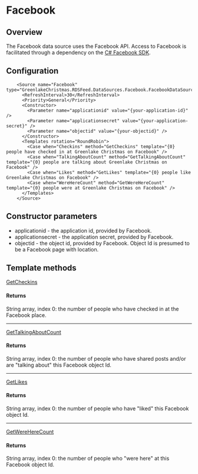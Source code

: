 # Facebook

## Overview

The Facebook data source uses the Facebook API. Access to Facebook is facilitated through a dependency
on the [C# Facebook SDK](http://csharpsdk.org/).

## Configuration
```
    <Source name="Facebook" type="GreenlakeChristmas.RDSFeed.DataSources.Facebook.FacebookDataSource">
      <RefreshInterval>30</RefreshInterval>
      <Priority>General</Priority>
      <Constructor>
        <Parameter name="applicationid" value="{your-application-id}" />
        <Parameter name="applicationsecret" value="{your-application-secret}" />
        <Parameter name="objectid" value="{your-objectid}" />
      </Constructor>
      <Templates rotation="RoundRobin">
        <Case when="Checkins" method="GetCheckins" template="{0} people have checked in at Greenlake Christmas on Facebook" />
        <Case when="TalkingAboutCount" method="GetTalkingAboutCount" template="{0} people are talking about Greenlake Christmas on Facebook" />
        <Case when="Likes" method="GetLikes" template="{0} people like Greenlake Christmas on Facebook" />
        <Case when="WereHereCount" method="GetWereHereCount" template="{0} people were at Greenlake Christmas on Facebook" />
      </Templates>
    </Source>
```

## Constructor parameters

* applicationid - the application id, provided by Facebook.
* applicationsecret - the application secret, provided by Facebook.
* objectid - the object id, provided by Facebook. Object Id is presumed to be a Facebook page with location.

## Template methods

[GetCheckins](https://github.com/greenlakexmas/RDSFeed/blob/master/DataSources/Facebook/FacebookDataSource.cs#L87)

#### Returns

String array, index 0: the number of people who have checked in at the Facebook place.

---

[GetTalkingAboutCount](https://github.com/greenlakexmas/RDSFeed/blob/master/DataSources/Facebook/FacebookDataSource.cs#L94)

#### Returns

String array, index 0: the number of people who have shared posts and/or are "talking about" this Facebook object Id.

---

[GetLikes](https://github.com/greenlakexmas/RDSFeed/blob/master/DataSources/Facebook/FacebookDataSource.cs#L101)

#### Returns

String array, index 0: the number of people who have "liked" this Facebook object Id.

---

[GetWereHereCount](https://github.com/greenlakexmas/RDSFeed/blob/master/DataSources/Facebook/FacebookDataSource.cs#L108)

#### Returns

String array, index 0: the number of people who "were here" at this Facebook object Id.

